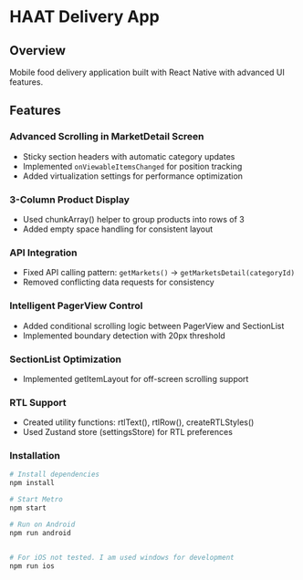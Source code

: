 # HAAT Delivery App

## Overview
Mobile food delivery application built with React Native with advanced UI features.

## Features

### Advanced Scrolling in MarketDetail Screen
- Sticky section headers with automatic category updates
- Implemented `onViewableItemsChanged` for position tracking
- Added virtualization settings for performance optimization

### 3-Column Product Display
- Used chunkArray() helper to group products into rows of 3
- Added empty space handling for consistent layout

### API Integration
- Fixed API calling pattern: `getMarkets()` → `getMarketsDetail(categoryId)`
- Removed conflicting data requests for consistency

### Intelligent PagerView Control
- Added conditional scrolling logic between PagerView and SectionList
- Implemented boundary detection with 20px threshold

### SectionList Optimization
- Implemented getItemLayout for off-screen scrolling support

### RTL Support
- Created utility functions: rtlText(), rtlRow(), createRTLStyles()
- Used Zustand store (settingsStore) for RTL preferences

### Installation
```sh
# Install dependencies
npm install

# Start Metro
npm start

# Run on Android
npm run android


# For iOS not tested. I am used windows for development
npm run ios
